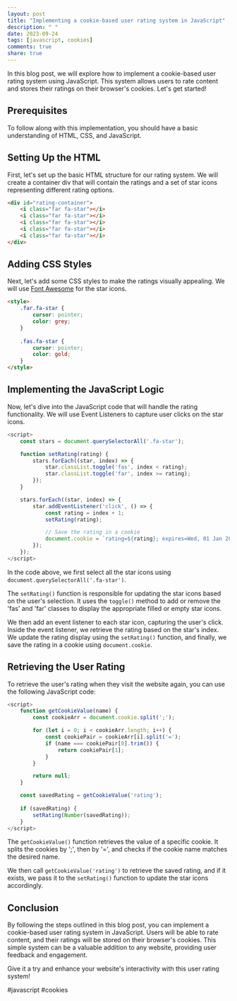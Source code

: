 ```yaml
---
layout: post
title: "Implementing a cookie-based user rating system in JavaScript"
description: " "
date: 2023-09-24
tags: [javascript, cookies]
comments: true
share: true
---
```


In this blog post, we will explore how to implement a cookie-based user rating system using JavaScript. This system allows users to rate content and stores their ratings on their browser's cookies. Let's get started!

## Prerequisites
To follow along with this implementation, you should have a basic understanding of HTML, CSS, and JavaScript.

## Setting Up the HTML
First, let's set up the basic HTML structure for our rating system. We will create a container div that will contain the ratings and a set of star icons representing different rating options.

```html
<div id="rating-container">
    <i class="far fa-star"></i>
    <i class="far fa-star"></i>
    <i class="far fa-star"></i>
    <i class="far fa-star"></i>
    <i class="far fa-star"></i>
</div>
```

## Adding CSS Styles
Next, let's add some CSS styles to make the ratings visually appealing. We will use [Font Awesome](https://fontawesome.com/) for the star icons.

```html
<style>
    .far.fa-star {
        cursor: pointer;
        color: grey;
    }
    
    .fas.fa-star {
        cursor: pointer;
        color: gold;
    }
</style>
```

## Implementing the JavaScript Logic
Now, let's dive into the JavaScript code that will handle the rating functionality. We will use Event Listeners to capture user clicks on the star icons.

```javascript
<script>
    const stars = document.querySelectorAll('.fa-star');

    function setRating(rating) {
        stars.forEach((star, index) => {
            star.classList.toggle('fas', index < rating);
            star.classList.toggle('far', index >= rating);
        });
    }

    stars.forEach((star, index) => {
        star.addEventListener('click', () => {
            const rating = index + 1;
            setRating(rating);

            // Save the rating in a cookie
            document.cookie = `rating=${rating}; expires=Wed, 01 Jan 2022 00:00:00 UTC; path=/`;
        });
    });
</script>
```

In the code above, we first select all the star icons using `document.querySelectorAll('.fa-star')`. 

The `setRating()` function is responsible for updating the star icons based on the user's selection. It uses the `toggle()` method to add or remove the 'fas' and 'far' classes to display the appropriate filled or empty star icons.

We then add an event listener to each star icon, capturing the user's click. Inside the event listener, we retrieve the rating based on the star's index. We update the rating display using the `setRating()` function, and finally, we save the rating in a cookie using `document.cookie`.

## Retrieving the User Rating
To retrieve the user's rating when they visit the website again, you can use the following JavaScript code:

```javascript
<script>
    function getCookieValue(name) {
        const cookieArr = document.cookie.split(';');

        for (let i = 0; i < cookieArr.length; i++) {
            const cookiePair = cookieArr[i].split('=');
            if (name === cookiePair[0].trim()) {
                return cookiePair[1];
            }
        }

        return null;
    }

    const savedRating = getCookieValue('rating');
    
    if (savedRating) {
        setRating(Number(savedRating));
    }
</script>
```

The `getCookieValue()` function retrieves the value of a specific cookie. It splits the cookies by ';', then by '=', and checks if the cookie name matches the desired name.

We then call `getCookieValue('rating')` to retrieve the saved rating, and if it exists, we pass it to the `setRating()` function to update the star icons accordingly.

## Conclusion
By following the steps outlined in this blog post, you can implement a cookie-based user rating system in JavaScript. Users will be able to rate content, and their ratings will be stored on their browser's cookies. This simple system can be a valuable addition to any website, providing user feedback and engagement.

Give it a try and enhance your website's interactivity with this user rating system!

#javascript #cookies
